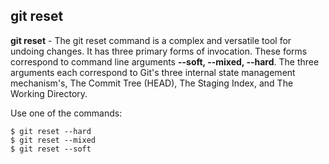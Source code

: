 ## git reset

**git reset** - The git reset command is a complex and versatile tool for undoing changes. It has three primary forms of invocation. These forms correspond to command line arguments **--soft, --mixed, --hard**. The three arguments each correspond to Git's three internal state management mechanism's, The Commit Tree (HEAD), The Staging Index, and The Working Directory.

Use one of the commands:

```bash=
$ git reset --hard
$ git reset --mixed
$ git reset --soft
```
